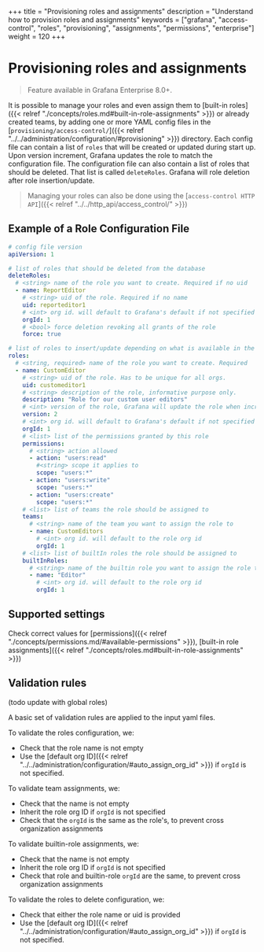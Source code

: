 +++
title = "Provisioning roles and assignments"
description = "Understand how to provision roles and assignments"
keywords = ["grafana", "access-control", "roles", "provisioning", "assignments", "permissions", "enterprise"]
weight = 120
+++

# Provisioning roles and assignments

> Feature available in Grafana Enterprise 8.0+.

It is possible to manage your roles and even assign them to [built-in roles]({{< relref "./concepts/roles.md#built-in-role-assignments" >}}) or already created teams, by adding one or more YAML config files in the [`provisioning/access-control/`]({{< relref "../../administration/configuration/#provisioning" >}}) directory. Each config file can contain a list of `roles` that will be created or updated during start up. Upon version increment, Grafana updates the role to match the configuration file. The configuration file can also contain a list of roles that should be deleted. That list is called `deleteRoles`. Grafana will role deletion after role insertion/update.

> Managing your roles can also be done using the [`access-control HTTP API`]({{< relref "../../http_api/access_control/" >}})

## Example of a Role Configuration File

```yaml
# config file version
apiVersion: 1

# list of roles that should be deleted from the database
deleteRoles:
  # <string> name of the role you want to create. Required if no uid
  - name: ReportEditor
    # <string> uid of the role. Required if no name
    uid: reporteditor1
    # <int> org id. will default to Grafana's default if not specified
    orgId: 1
    # <bool> force deletion revoking all grants of the role
    force: true

# list of roles to insert/update depending on what is available in the database
roles:
  # <string, required> name of the role you want to create. Required
  - name: CustomEditor
    # <string> uid of the role. Has to be unique for all orgs.
    uid: customeditor1
    # <string> description of the role, informative purpose only.
    description: "Role for our custom user editors"
    # <int> version of the role, Grafana will update the role when increased
    version: 2
    # <int> org id. will default to Grafana's default if not specified
    orgId: 1
    # <list> list of the permissions granted by this role
    permissions:
      # <string> action allowed
      - action: "users:read"
        #<string> scope it applies to
        scope: "users:*"
      - action: "users:write"
        scope: "users:*"
      - action: "users:create"
        scope: "users:*"
    # <list> list of teams the role should be assigned to
    teams:
      # <string> name of the team you want to assign the role to
      - name: CustomEditors
        # <int> org id. will default to the role org id
        orgId: 1
    # <list> list of builtIn roles the role should be assigned to
    builtInRoles:
      # <string> name of the builtin role you want to assign the role to
      - name: "Editor"
        # <int> org id. will default to the role org id
        orgId: 1
```

## Supported settings

Check correct values for [permissions]({{< relref "./concepts/permissions.md/#available-permissions" >}}), [built-in role assignments]({{< relref "./concepts/roles.md#built-in-role-assignments" >}})

## Validation rules

(todo update with global roles)

A basic set of validation rules are applied to the input yaml files.

To validate the roles configuration, we:

* Check that the role name is not empty
* Use the [default org ID]({{< relref "../../administration/configuration/#auto_assign_org_id" >}}) if `orgId` is not specified.

To validate team assignments, we:

* Check that the name is not empty
* Inherit the role org ID if `orgId` is not specified
* Check that the `orgId` is the same as the role's, to prevent cross organization assignments

To validate builtin-role assignments, we:

* Check that the name is not empty
* Inherit the role org ID if `orgId` is not specified
* Check that role and builtin-role `orgId` are the same, to prevent cross organization assignments

To validate the roles to delete configuration, we:

* Check that either the role name or uid is provided
* Use the [default org ID]({{< relref "../../administration/configuration/#auto_assign_org_id" >}}) if `orgId` is not specified.